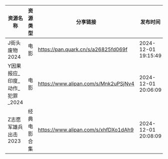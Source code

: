 | 资源名称                | 资源类型   | 分享链接                                 | 发布时间                |
| ------------------- | ------ | ------------------------------------ | ------------------- |
| J街头废物2024           | 电影     | https://pan.quark.cn/s/a26825fd069f  | 2024-12-01 19:15:49 |
| Y因果报应_印度_动作_犯罪_2024 | 电影     | https://www.alipan.com/s/Mnk2uPSjNv4 | 2024-12-01 20:06:09 |
| Z志愿军雄兵出击2023        | 经典电影合集 | https://www.alipan.com/s/xhfDXo1dAh9 | 2024-12-01 20:08:09 |
